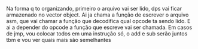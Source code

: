 Na forma q to organizando, primeiro o arquivo vai ser lido, dps vai ficar armazenado no vector object.
Ai ja chama a função de escrever o arquivo asm, que vai chamar a função que decodifica qual opcode ta sendo lido.
E ai a depender do opcode a função que escreve vai ser chamada.
Em casos de jmp, vou colocar todos em uma instrução só, o add e sub serão juntos tbm e vou ver quais mais são semelhantes
